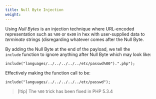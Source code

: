 ```yaml
---
title: Null Byte Injection
weight:
---
```


Using _Null Bytes_ is an injection technique where URL-encoded representation such as `%00` or `0x00` in hex with user-supplied data to _terminate_ strings (disregarding whatever comes after the Null Byte.

By adding the Null Byte at the end of the payload, we tell the `include` function to ignore anything after Null Byte which may look like:

```
include("languages/../../../../../etc/passwd%00").".php");
```

Effectively making the function call to be:

```
include("languages/../../../../../etc/passwd");
```

> [!tip] The `%00` trick has been fixed in PHP 5.3.4
